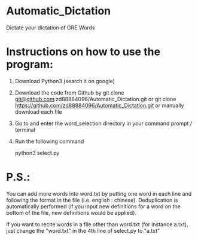 # Automatic_Dictation
Dictate your dictation of GRE Words

# Instructions on how to use the program:

1. Download Python3 (search it on google)

2. Download the code from Github by git clone git@github.com:zd88884096/Automatic_Dictation.git or git clone https://github.com/zd88884096/Automatic_Dictation.git or manually download each file

2. Go to and enter the word_selection directory in your command prompt / terminal

3. Run the following command
	
	python3 select.py

# P.S.: 

You can add more words into word.txt by putting one word in each line and following the format in the file (i.e. english : chinese). Deduplication is automatically performed (if you input new definitions for a word on the bottom of the file, new definitions would be applied).

If you want to recite words in a file other than word.txt (for instance a.txt), just change the "word.txt" in the 4th line of select.py to "a.txt" 
